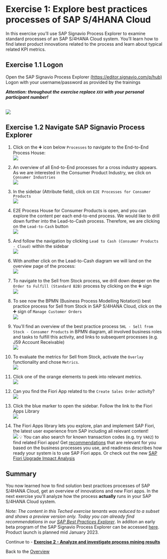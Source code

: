 # Exercise 1: Explore best practices processes of SAP S/4HANA Cloud

In this exercise you’ll use SAP Signavio Process Explorer to examine standard processes of an SAP S/4HANA Cloud system. You’ll learn how to find latest product innovations related to the process and learn about typical related KPI metrics. 


## Exercise 1.1 Logon

Open the SAP Signavio Process Explorer [(https://editor.signavio.com/p/hub)](https://editor.signavio.com/p/hub)
Logon with your username/password as provided by the trainings 

_**Attention: throughout the exercise replace `XXX` with your personal participant number!**_

<br>![](images/0_001.png)




## Exercise 1.2 Navigate SAP Signavio Process Explorer

1. Click on the ➕ icon below `Processes` to navigate to the End-to-End Process House: 
<br>![](images/0_002.png)

2. An overview of all End-to-End processes for a cross industry appears. As we are interested in the Consumer Product Industry, we click on `Consumer Industries` 
<br>![](images/0_003.png)

3. In the sidebar (Attribute field), click on `E2E Processes for Consumer Products`
<br>![](images/0_004.png)

4. E2E Process House for Consumer Products is open, and you can explore the content per each end-to-end process. We would like to drill down further into the Lead-to-Cash process. Therefore, we are clicking on the `Lead-to-Cash` button
<br>![](images/0_011.png)

5. And follow the navigation by clicking `Lead to Cash (Consumer Products - Cloud)` within the sidebar
<br>![](images/0_012.png)

6. With another click on the Lead-to-Cash diagram we will land on the overview page of the process: 
<br>![](images/0_013.png)

7. To navigate to the Sell from Stock process, we drill down deeper on the `Order to Fulfill (Standard B2B)` process by clicking on the ➕ sign
<br>![](images/0_006.png)

8. To see now the BPMN (Business Process Modelling Notation)) best practice process for Sell from Stock in SAP S/4HANA Cloud, click on the ➕ sign of `Manage Customer Orders`
<br>![](images/0_007.png)

9. You'll find an overview of the best practice process `5HL - Sell from Stock - Consumer Products` in BPMN diagram, all involved business roles and tasks to fulfill this activity, and links to subsequent processes (e.g. J59 Account Receivable)
<br>![](images/0_008.png)

10. To evaluate the metrics for Sell from Stock, activate the `Overlay` functionality and chose `Metrics`.
<br>![](images/0_009.png)

11. Click one of the orange elements to peek into relevant metrics. 
<br>![](images/0_010.png)

12. Can you find the Fiori App related to the `Create Sales Order` activity? 
<br>![](images/0_014.png)

13. Click the blue marker to open the sidebar. Follow the link to the Fiori Apps Library
<br>![](images/0_015.png)

14. The Fiori Apps library lets you explore, plan and implement SAP Fiori, the latest user experience from SAP including all relevant content!
<br>![](images/0_016.png)
💡 You can also search for known transaction codes (e.g. try `VA02`) to find related Fiori apps! Get [recommendations](https://help.sap.com/docs/SAP%20Fiori%20Apps%20Reference%20Library/187a50cf8191418ab7b52505fcef1789/0f2b580b2e454a5a91b79119350ff4e7.html) that are relevant for you based on the business processes you use, and readiness describes how ready your system is to use SAP Fiori apps. Or check out the new [SAP Fiori Upgrade Impact Analysis](https://help.sap.com/docs/SAP%20Fiori%20Apps%20Reference%20Library/187a50cf8191418ab7b52505fcef1789/5d5ede164e4a4e95b32431c02c58dfac.html)


## Summary

You now learned how to find solution best practices processes of SAP S/4HANA Cloud, get an overview of innovations and new Fiori apps. In the next exercise you'll analyze how the process **actually** runs in your SAP S/4HANA Cloud system.

*Note: The content in this Teched exercise tenants was reduced to a subset and  shows a preview version only. Today you can already find recommendations in our [SAP Best Practices Explorer](https://rapid.sap.com)*. In additon an early beta program of the SAP Signavio Process Explorer can be accessed [here](https://www.signavio.com/one-process-acceleration-layer/). Product launch is planned mid January 2023.

Continue to - **[Exercise 2 - Analyze and investigate process mining results](../ex2/README.md)**

Back to the [Overview](../../README.md)
